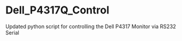 # Dell_P4317Q_Control
Updated python script for controlling the Dell P4317 Monitor via RS232 Serial
